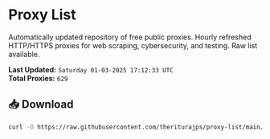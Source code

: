 # Proxy List

Automatically updated repository of free public proxies. Hourly refreshed HTTP/HTTPS proxies for web scraping, cybersecurity, and testing. Raw list available.

**Last Updated:** `Saturday 01-03-2025 17:12:33 UTC`  
**Total Proxies:** `629`

## 📥 Download
```bash
curl -O https://raw.githubusercontent.com/theriturajps/proxy-list/main/proxies.txt
